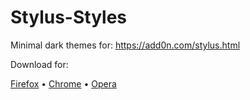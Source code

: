 # Stylus-Styles
 Minimal dark themes for: https://add0n.com/stylus.html

Download for:

[Firefox](https://addons.mozilla.org/fi/firefox/addon/styl-us/)
• 
[Chrome](https://chrome.google.com/webstore/detail/stylus/clngdbkpkpeebahjckkjfobafhncgmne)
•
[Opera](https://addons.opera.com/en/extensions/details/stylus/)
